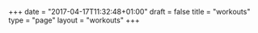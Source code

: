 +++
date = "2017-04-17T11:32:48+01:00"
draft = false
title = "workouts"
type = "page"
layout = "workouts"
+++
